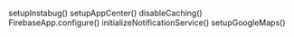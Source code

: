 setupInstabug()
setupAppCenter()
disableCaching()
FirebaseApp.configure()
initializeNotificationService()
setupGoogleMaps()